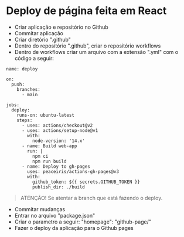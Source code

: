 # Deploy de página feita em React

- Criar aplicação e repositório no Github
- Commitar aplicação
- Criar diretório ".github"
- Dentro do repositório ".github", criar o repositório workflows
- Dentro de workflows criar um arquivo com a extensão ".yml" com o código a seguir:
```
name: deploy

on:
  push:
    branches:
      - main

jobs:
  deploy:
    runs-on: ubuntu-latest
    steps:
      - uses: actions/checkout@v2
      - uses: actions/setup-node@v1
        with:
          node-version: '14.x'
      - name: Build web-app
        run: |
          npm ci
          npm run build
      - name: Deploy to gh-pages
        uses: peaceiris/actions-gh-pages@v3
        with:
          github_token: ${{ secrets.GITHUB_TOKEN }}
          publish_dir: ./build
```
> ATENÇÃO! Se atentar a branch que está fazendo o deploy.
- Commitar mudanças
- Entrar no arquivo "package.json"
- Criar o parametro a seguir: "homepage": "github-page/"
- Fazer o deploy da aplicação para o Github pages
